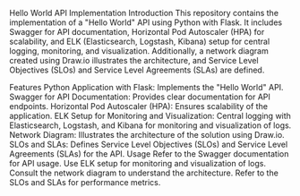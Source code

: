 Hello World API Implementation
Introduction
This repository contains the implementation of a "Hello World" API using Python with Flask. It includes Swagger for API documentation, Horizontal Pod Autoscaler (HPA) for scalability, and ELK (Elasticsearch, Logstash, Kibana) setup for central logging, monitoring, and visualization. Additionally, a network diagram created using Draw.io illustrates the architecture, and Service Level Objectives (SLOs) and Service Level Agreements (SLAs) are defined.

Features
Python Application with Flask: Implements the "Hello World" API.
Swagger for API Documentation: Provides clear documentation for API endpoints.
Horizontal Pod Autoscaler (HPA): Ensures scalability of the application.
ELK Setup for Monitoring and Visualization: Central logging with Elasticsearch, Logstash, and Kibana for monitoring and visualization of logs.
Network Diagram: Illustrates the architecture of the solution using Draw.io.
SLOs and SLAs: Defines Service Level Objectives (SLOs) and Service Level Agreements (SLAs) for the API.
Usage
Refer to the Swagger documentation for API usage.
Use ELK setup for monitoring and visualization of logs.
Consult the network diagram to understand the architecture.
Refer to the SLOs and SLAs for performance metrics.
